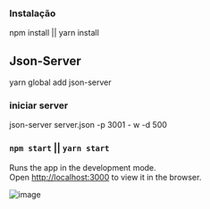 ### Instalação
npm install || yarn install


## Json-Server

yarn global add json-server


### iniciar server

json-server server.json -p 3001 - w -d 500

### `npm start` || `yarn start`

Runs the app in the development mode.<br>
Open [http://localhost:3000](http://localhost:3000) to view it in the browser.


![image](https://user-images.githubusercontent.com/46023665/63190192-14243a00-c03c-11e9-8aa9-628926bc19c2.png)

